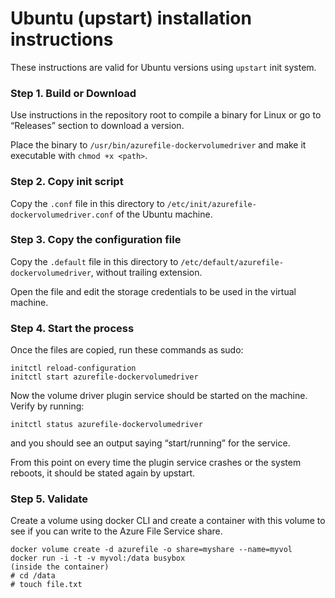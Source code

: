 # Ubuntu (upstart) installation instructions

These instructions are valid for Ubuntu versions using `upstart` init system.

### Step 1. Build or Download

Use instructions in the repository root to compile a binary for Linux or
go to “Releases” section to download a version.

Place the binary to `/usr/bin/azurefile-dockervolumedriver` and make it
executable with `chmod +x <path>`.

### Step 2. Copy init script

Copy the `.conf` file in this directory to `/etc/init/azurefile-dockervolumedriver.conf`
of the Ubuntu machine.

### Step 3. Copy the configuration file

Copy the `.default` file in this directory to `/etc/default/azurefile-dockervolumedriver`,
without trailing extension.

Open the file and edit the storage credentials to be used in the virtual machine.

### Step 4. Start the process

Once the files are copied, run these commands as sudo:

    initctl reload-configuration
    initctl start azurefile-dockervolumedriver

Now the volume driver plugin service should be started on the machine. Verify by running:

    initctl status azurefile-dockervolumedriver

and you should see an output saying “start/running” for the service.

From this point on every time the plugin service crashes or the system reboots, it should
be stated again by upstart.

### Step 5. Validate

Create a volume using docker CLI and create a container with this volume to see if you can
write to the Azure File Service share.

    docker volume create -d azurefile -o share=myshare --name=myvol
    docker run -i -t -v myvol:/data busybox
    (inside the container)
    # cd /data
    # touch file.txt

